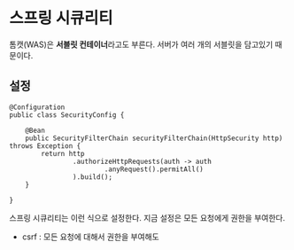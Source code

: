 # 스프링 시큐리티

톰캣(WAS)은 **서블릿 컨테이너**라고도 부른다. 서버가 여러 개의 서블릿을 담고있기 때문이다. 


## 설정

```
@Configuration
public class SecurityConfig {

    @Bean
    public SecurityFilterChain securityFilterChain(HttpSecurity http) throws Exception {
        return http
                .authorizeHttpRequests(auth -> auth
                        .anyRequest().permitAll()
                ).build();
    }

}
```

스프링 시큐리티는 이런 식으로 설정한다. 지금 설정은 모든 요청에게 권한을 부여한다.


- csrf : 모든 요청에 대해서 권한을 부여해도 